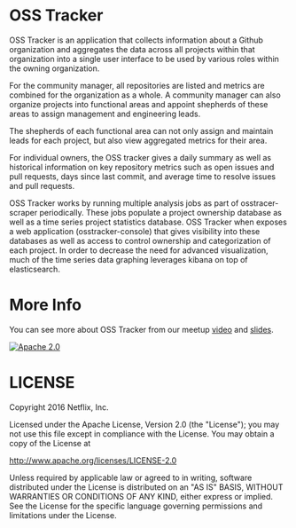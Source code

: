 OSS Tracker
==========

OSS Tracker is an application that collects information about a Github organization and aggregates the data across
all projects within that organization into a single user interface to be used by various roles within the owning
organization.

For the community manager, all repositories are listed and metrics are combined for the organization as a whole.  A
community manager can also organize projects into functional areas and appoint shepherds of these areas to assign
management and engineering leads.

The shepherds of each functional area can not only assign and maintain leads for each project, but also view
aggregated metrics for their area.

For individual owners, the OSS tracker gives a daily summary as well as historical information on key repository
metrics such as open issues and pull requests, days since last commit, and average time to resolve issues and pull
requests.

OSS Tracker works by running multiple analysis jobs as part of osstracer-scraper periodically.  These jobs populate
a project ownership database as well as a time series project statistics database.  OSS Tracker when exposes a web
application (osstracker-console) that gives visibility into these databases as well as access to control ownership
and categorization of each project.  In order to decrease the need for advanced visualization, much of the time series
data graphing leverages kibana on top of elasticsearch.

More Info
=========
You can see more about OSS Tracker from our meetup [video](https://www.youtube.com/watch?v=5s-SS_aXoi0) and [slides](http://www.slideshare.net/aspyker/netflix-open-source-meetup-season-4-episode-1).


[![Apache 2.0](https://img.shields.io/github/license/Netflix/osstracker.svg)](http://www.apache.org/licenses/LICENSE-2.0)

LICENSE
=======

Copyright 2016 Netflix, Inc.

Licensed under the Apache License, Version 2.0 (the "License");
you may not use this file except in compliance with the License.
You may obtain a copy of the License at

<http://www.apache.org/licenses/LICENSE-2.0>

Unless required by applicable law or agreed to in writing, software
distributed under the License is distributed on an "AS IS" BASIS,
WITHOUT WARRANTIES OR CONDITIONS OF ANY KIND, either express or implied.
See the License for the specific language governing permissions and
limitations under the License.
